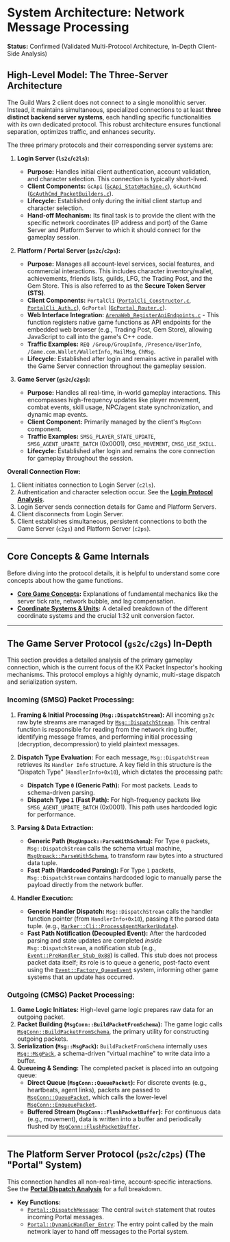# System Architecture: Network Message Processing

**Status:** Confirmed (Validated Multi-Protocol Architecture, In-Depth Client-Side Analysis)

## High-Level Model: The Three-Server Architecture

The Guild Wars 2 client does not connect to a single monolithic server. Instead, it maintains simultaneous, specialized connections to at least **three distinct backend server systems**, each handling specific functionalities with its own dedicated protocol. This robust architecture ensures functional separation, optimizes traffic, and enhances security.

The three primary protocols and their corresponding server systems are:

1.  **Login Server (`ls2c`/`c2ls`):**
    *   **Purpose:** Handles initial client authentication, account validation, and character selection. This connection is typically short-lived.
    *   **Client Components:** `GcApi` ([`GcApi_StateMachine.c`](raw_decompilations/cmsg/login/GcApi_StateMachine.c)), `GcAuthCmd` ([`GcAuthCmd_PacketBuilders.c`](raw_decompilations/cmsg/login/GcAuthCmd_PacketBuilders.c)).
    *   **Lifecycle:** Established only during the initial client startup and character selection.
    *   **Hand-off Mechanism:** Its final task is to provide the client with the specific network coordinates (IP address and port) of the Game Server and Platform Server to which it should connect for the gameplay session.

2.  **Platform / Portal Server (`ps2c`/`c2ps`):**
    *   **Purpose:** Manages all account-level services, social features, and commercial interactions. This includes character inventory/wallet, achievements, friends lists, guilds, LFG, the Trading Post, and the Gem Store. This is also referred to as the **Secure Token Server (STS)**.
    *   **Client Components:** `PortalCli` ([`PortalCli_Constructor.c`](raw_decompilations/cmsg/portal/PortalCli_Constructor.c), [`PortalCli_Auth.c`](raw_decompilations/cmsg/portal/PortalCli_Auth.c)), `GcPortal` ([`GcPortal_Router.c`](raw_decompilations/cmsg/portal/GcPortal_Router.c)).
    *   **Web Interface Integration:** [`ArenaWeb_RegisterApiEndpoints.c`](raw_decompilations/web_interface/ArenaWeb_RegisterApiEndpoints.c) - This function registers native game functions as API endpoints for the embedded web browser (e.g., Trading Post, Gem Store), allowing JavaScript to call into the game's C++ code.
    *   **Traffic Examples:** `REQ /Group/GroupInfo`, `/Presence/UserInfo`, `/Game.com.Wallet/WalletInfo`, `MailMsg`, `ChMsg`.
    *   **Lifecycle:** Established after login and remains active in parallel with the Game Server connection throughout the gameplay session.

3.  **Game Server (`gs2c`/`c2gs`):**
    *   **Purpose:** Handles all real-time, in-world gameplay interactions. This encompasses high-frequency updates like player movement, combat events, skill usage, NPC/agent state synchronization, and dynamic map events.
    *   **Client Component:** Primarily managed by the client's `MsgConn` component.
    *   **Traffic Examples:** `SMSG_PLAYER_STATE_UPDATE`, `SMSG_AGENT_UPDATE_BATCH` (0x0001), `CMSG_MOVEMENT`, `CMSG_USE_SKILL`.
    *   **Lifecycle:** Established after login and remains the core connection for gameplay throughout the session.

**Overall Connection Flow:**
1.  Client initiates connection to Login Server (`c2ls`).
2.  Authentication and character selection occur. See the **[Login Protocol Analysis](./methodologies/discovery_playbooks/login-protocol-analysis.md)**.
3.  Login Server sends connection details for Game and Platform Servers.
4.  Client disconnects from Login Server.
5.  Client establishes simultaneous, persistent connections to both the Game Server (`c2gs`) and Platform Server (`c2ps`).

---

## Core Concepts & Game Internals

Before diving into the protocol details, it is helpful to understand some core concepts about how the game functions.

*   **[Core Game Concepts](./game-concepts.md):** Explanations of fundamental mechanics like the server tick rate, network bubble, and lag compensation.
*   **[Coordinate Systems & Units](./coordinate-systems.md):** A detailed breakdown of the different coordinate systems and the crucial 1:32 unit conversion factor.

---

## The Game Server Protocol (`gs2c`/`c2gs`) In-Depth

This section provides a detailed analysis of the primary gameplay connection, which is the current focus of the KX Packet Inspector's hooking mechanisms. This protocol employs a highly dynamic, multi-stage dispatch and serialization system.

### Incoming (SMSG) Packet Processing:

1.  **Framing & Initial Processing (`Msg::DispatchStream`):** All incoming `gs2c` raw byte streams are managed by [`Msg::DispatchStream`](raw_decompilations/smsg/Msg_DispatchStream.c). This central function is responsible for reading from the network ring buffer, identifying message frames, and performing initial processing (decryption, decompression) to yield plaintext messages.

2.  **Dispatch Type Evaluation:** For each message, `Msg::DispatchStream` retrieves its `Handler Info` structure. A key field in this structure is the "Dispatch Type" (`HandlerInfo+0x10`), which dictates the processing path:
    *   **Dispatch Type `0` (Generic Path):** For most packets. Leads to schema-driven parsing.
    *   **Dispatch Type `1` (Fast Path):** For high-frequency packets like `SMSG_AGENT_UPDATE_BATCH` (0x0001). This path uses hardcoded logic for performance.

3.  **Parsing & Data Extraction:**
    *   **Generic Path (`MsgUnpack::ParseWithSchema`):** For Type `0` packets, `Msg::DispatchStream` calls the schema virtual machine, [`MsgUnpack::ParseWithSchema`](raw_decompilations/common/MsgUnpack_ParseWithSchema.c), to transform raw bytes into a structured data tuple.
    *   **Fast Path (Hardcoded Parsing):** For Type `1` packets, `Msg::DispatchStream` contains hardcoded logic to manually parse the payload directly from the network buffer.

4.  **Handler Execution:**
    *   **Generic Handler Dispatch:** `Msg::DispatchStream` calls the handler function pointer (from `HandlerInfo+0x18`), passing it the parsed data tuple. (e.g., [`Marker::Cli::ProcessAgentMarkerUpdate`](raw_decompilations/smsg/Marker_Cli_ProcessAgentMarkerUpdate.c)).
    *   **Fast Path Notification (Decoupled Event):** After the hardcoded parsing and state updates are completed *inside* `Msg::DispatchStream`, a notification stub (e.g., [`Event::PreHandler_Stub_0x88`](raw_decompilations/common/event_system/Event_PreHandler_Stub_0x88.c)) is called. This stub does not process packet data itself; its role is to queue a generic, post-facto event using the [`Event::Factory_QueueEvent`](raw_decompilations/common/event_system/Event_Factory_QueueEvent.c) system, informing other game systems that an update has occurred.

### Outgoing (CMSG) Packet Processing:

1.  **Game Logic Initiates:** High-level game logic prepares raw data for an outgoing packet.
2.  **Packet Building (`MsgConn::BuildPacketFromSchema`):** The game logic calls [`MsgConn::BuildPacketFromSchema`](raw_decompilations/cmsg/MsgConn_BuildPacketFromSchema.c), the primary utility for constructing outgoing packets.
3.  **Serialization (`Msg::MsgPack`):** `BuildPacketFromSchema` internally uses [`Msg::MsgPack`](raw_decompilations/cmsg/Msg_MsgPack.c), a schema-driven "virtual machine" to write data into a buffer.
4.  **Queueing & Sending:** The completed packet is placed into an outgoing queue:
    *   **Direct Queue (`MsgConn::QueuePacket`):** For discrete events (e.g., heartbeats, agent links), packets are passed to [`MsgConn::QueuePacket`](raw_decompilations/cmsg/MsgConn_QueuePacket.c), which calls the lower-level [`MsgConn::EnqueuePacket`](raw_decompilations/cmsg/MsgConn_EnqueuePacket.c).
    *   **Buffered Stream (`MsgConn::FlushPacketBuffer`):** For continuous data (e.g., movement), data is written into a buffer and periodically flushed by [`MsgConn::FlushPacketBuffer`](raw_decompilations/cmsg/MsgConn_FlushPacketBuffer.c).

---

## The Platform Server Protocol (`ps2c`/`c2ps`) (The "Portal" System)

This connection handles all non-real-time, account-specific interactions. See the **[Portal Dispatch Analysis](./methodologies/discovery_playbooks/portal-dispatch-analysis.md)** for a full breakdown.

*   **Key Functions:**
    *   [`Portal::DispatchMessage`](raw_decompilations/smsg/Portal_DispatchMessage.c): The central `switch` statement that routes incoming Portal messages.
    *   [`Portal::DynamicHandler_Entry`](raw_decompilations/smsg/Portal_DynamicHandler_Entry.c): The entry point called by the main network layer to hand off messages to the Portal system.